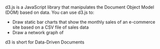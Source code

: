 d3.js is a JavaScript library that manipulates the Document Object Model (DOM) based on data. You can use d3.js to:

- Draw static bar charts that show the monthly sales of an e-commerce site based on a CSV file of sales data
- Draw a network graph of  

d3 is short for Data-Driven Documents
